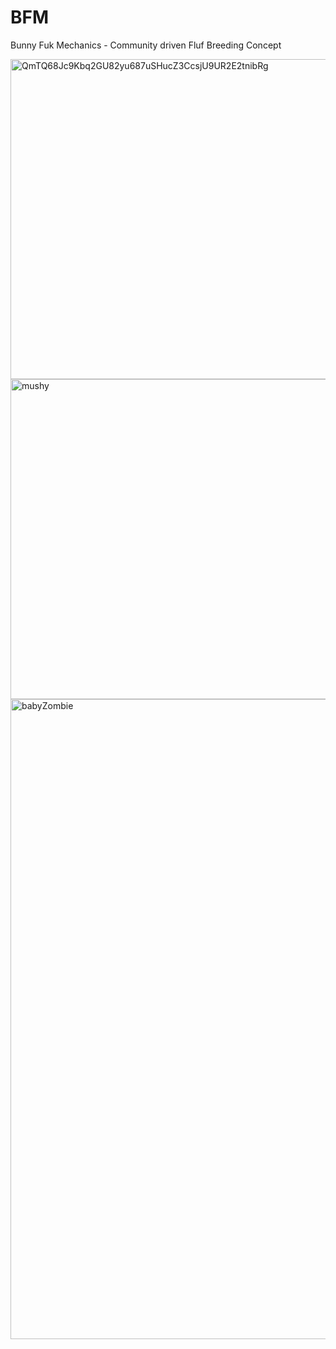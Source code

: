 # BFM
Bunny Fuk Mechanics - Community driven Fluf Breeding Concept

<img width="512" height="512" alt="QmTQ68Jc9Kbq2GU82yu687uSHucZ3CcsjU9UR2E2tnibRg" src="https://github.com/user-attachments/assets/0c8a695b-7b42-45a9-a3ae-c7cb5308a298" /><img width="512" height="512" alt="mushy" src="https://github.com/user-attachments/assets/e04fd1e3-6644-43a1-b79a-01325a41dc18" />
<img width="1024" height="1024" alt="babyZombie" src="https://github.com/user-attachments/assets/09a4273b-e481-4eb5-89c5-3868c0f0746b" />
